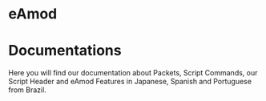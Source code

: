 eAmod
=====

# Documentations

Here you will find our documentation about Packets, Script Commands, our Script Header and eAmod Features in Japanese, Spanish and Portuguese from Brazil.
